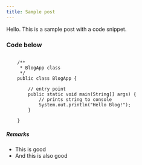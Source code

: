 ```yaml
---
title: Sample post
---
```


Hello. This is a sample post with a code snippet.

### Code below

<pre><code class="java">
    /**
     * BlogApp class
     */
    public class BlogApp {

        // entry point
        public static void main(String[] args) {
            // prints string to console
            System.out.println("Hello Blog!");
        }

    }
</code></pre>

##### Remarks
- This is good
- And this is also good